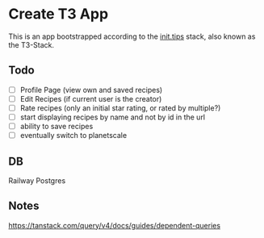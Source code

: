 # Create T3 App

This is an app bootstrapped according to the [init.tips](https://init.tips) stack, also known as the T3-Stack.

## Todo
- [ ] Profile Page (view own and saved recipes)
- [ ] Edit Recipes (if current user is the creator)
- [ ] Rate recipes (only an initial star rating, or rated by multiple?)
- [ ] start displaying recipes by name and not by id in the url
- [ ] ability to save recipes
- [ ] eventually switch to planetscale

## DB
Railway Postgres

## Notes
https://tanstack.com/query/v4/docs/guides/dependent-queries